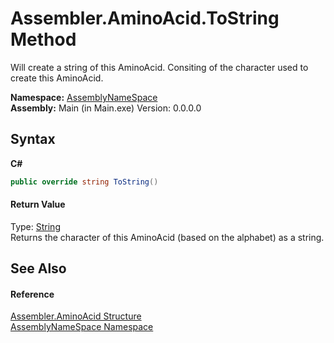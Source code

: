# Assembler.AminoAcid.ToString Method 
 

Will create a string of this AminoAcid. Consiting of the character used to create this AminoAcid.

**Namespace:**&nbsp;<a href="6bcc80ef-5cfd-db5f-1eb2-7297d1c16397">AssemblyNameSpace</a><br />**Assembly:**&nbsp;Main (in Main.exe) Version: 0.0.0.0

## Syntax

**C#**<br />
``` C#
public override string ToString()
```


#### Return Value
Type: <a href="http://msdn2.microsoft.com/en-us/library/s1wwdcbf" target="_blank">String</a><br />Returns the character of this AminoAcid (based on the alphabet) as a string.

## See Also


#### Reference
<a href="6c08d832-b4a6-5a74-e503-fb03127f8c59">Assembler.AminoAcid Structure</a><br /><a href="6bcc80ef-5cfd-db5f-1eb2-7297d1c16397">AssemblyNameSpace Namespace</a><br />